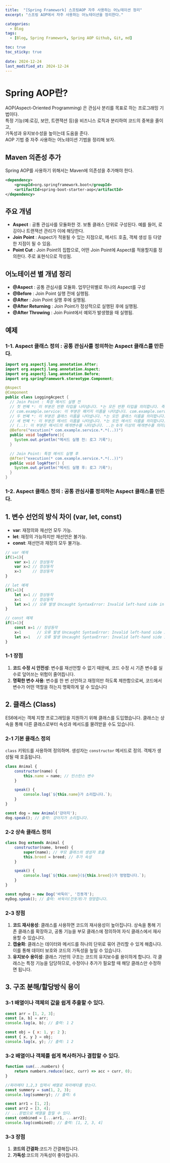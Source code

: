 ```yaml
---
title:  "[Spring Framework] 스프링AOP 자주 사용하는 어노테이션 정리"
excerpt: "스프링 AOP에서 자주 사용하는 어노테이션을 정리한다."

categories:
  - Blog
tags:
  - [Blog, Spring Framework, Spring AOP Github, Git, md]

toc: true
toc_sticky: true
 
date: 2024-12-24
last_modified_at: 2024-12-24
---
```

# Spring AOP란?
AOP(Aspect-Oriented Programming) 은 관심사 분리를 목표로 하는 프로그래밍 기법이다.<br>
특정 기능(예:로깅, 보안, 트랜잭션 등)을 비즈니스 로직과 분리하여 코드의 중복을 줄이고,<br>
가독성과 유지보수성을 높이는데 도움을 준다.<br>
AOP 기법 중 자주 사용하는 어노테이션 기법을 정리해 보자.

## Maven 의존성 추가
Spring AOP를 사용하기 위해서는 Maven에 의존성을 추가해야 한다.
```xml
<dependency>
    <groupId>org.springframework.boot</groupId>
    <artifactId>spring-boot-starter-aop</artifactId>
</dependency>
```

## 주요 개념
- **Aspect**     : 공통 관심사를 모듈화한 것. 보통 클래스 단위로 구성된다. 예를 들어, 로깅이나 트랜잭션 관리가 이에 해당한다.
- **Join Point** : Aspect가 적용될 수 있는 지점으로, 메서드 호출, 객체 생성 등 다양한 지점이 될 수 있음.
- **Point Cut**  : Join Point의 집합으로, 어떤 Join Point에 Aspect를 적용할지를 정의한다. 주로 표현식으로 작성됨. 

## 어노테이션 별 개념 정리
- **@Aspect**          : 공통 관심사를 모듈화. 업무단위별로 하나의 Aspect를 구성
- **@Before**          : Join Point 실행 전에 실행됨.
- **@After**           : Join Point 실행 후에 실행됨.
- **@After Returning** : Join Point가 정상적으로 실행된 후에 실행됨.
- **@After Throwing**  : Join Point에서 예외가 발생했을 때 실행됨.


## 예제
### 1-1. Aspect 클래스 정의 : 공통 관심사를 정의하는 Aspect 클래스를 만든다.
```java
import org.aspectj.lang.annotation.After;
import org.aspectj.lang.annotation.Aspect;
import org.aspectj.lang.annotation.Before;
import org.springframework.stereotype.Component;

@Aspect
@Component
public class LoggingAcpect {
  // Join Point : 특정 메서드 실행 전
  // 첫 번째 *: 이 부분은 반환 타입을 나타냅니다. *는 모든 반환 타입을 의미합니다. 즉, 어떤 반환 타입의 메서드에도 이 Advice가 적용될 수 있습니다.
  // com.example.service: 이 부분은 패키지 이름을 나타냅니다. com.example.service 패키지 내의 모든 클래스가 대상이 됩니다.
  // 두 번째 *: 이 부분은 클래스 이름을 나타냅니다. *는 모든 클래스 이름을 의미합니다. 즉, com.example.service 패키지 내의 모든 클래스의 메서드가 대상이 됩니다.
  // 세 번째 *: 이 부분은 메서드 이름을 나타냅니다. *는 모든 메서드 이름을 의미합니다. 즉, 해당 클래스 내의 모든 메서드가 대상이 됩니다.
  // (..): 이 부분은 메서드의 매개변수를 나타냅니다. ..는 0개 이상의 매개변수를 의미합니다. 즉, 매개변수가 없거나 여러 개일 수 있는 모든 메서드가 대상이 됩니다.
  @Before("excution(* com.example.service.*.*(..))")
  public void logBefore(){
    System.out.println("메서드 실행 전: 로그 기록");
  }

  // Join Point: 특정 메서드 실행 후
  @After("execution(* com.example.service.*.*(..))")
  public void logAfter() {
    System.out.println("메서드 실행 후: 로그 기록");
  }
}
```

### 1-2. Aspect 클래스 정의 : 공통 관심사를 정의하는 Aspect 클래스를 만든다.



## 1. 변수 선언의 방식 차이 (var, let, const)
- **var**: 재정의와 재선언 모두 가능.
- **let**: 재정의 가능하지만 재선언은 불가능.
- **const**: 재선언과 재정의 모두 불가능.

```javascript
// var 예제 
if(1=1){
    var x=1 // 정상동작
    var x=2 // 정상동작
    x=3     // 정상동작
}

// let 예제 
if(1=1){
    let x=1 // 정상동작
    x=1     // 정상동작
    let x=1 // 오류 발생 Uncaught SyntaxError: Invalid left-hand side in assignment
}

// const 예제
if(1=1){
    const x=1 // 정상동작
    x=1       // 오류 발생 Uncaught SyntaxError: Invalid left-hand side in assignment
    let x=1   // 오류 발생 Uncaught SyntaxError: Invalid left-hand side in assignment
}
```

### 1-1 장점
1. **코드 수정 시 안전성**: 변수를 재선언할 수 없기 때문에, 코드 수정 시 기존 변수를 실수로 덮어쓰는 위험이 줄어듭니다.
2. **명확한 변수 사용**: 변수를 한 번 선언하고 재정의만 하도록 제한함으로써, 코드에서 변수가 어떤 역할을 하는지 명확하게 알 수 있습니다



## 2. 클래스 (Class)
ES6에서는 객체 지향 프로그래밍을 지원하기 위해 클래스를 도입했습니다. 클래스는 상속을 통해 다른 클래스로부터 속성과 메서드를 물려받을 수도 있습니다.

### 2-1 기본 클래스 정의
`class` 키워드를 사용하여 정의하며. 생성자는 `constructor` 메서드로 정의. 객체가 생성될 때 호출됩니다.
```javascript
class Animal {
    constructor(name) {
        this.name = name; // 인스턴스 변수
    }

    speak() {
        console.log(`${this.name}가 소리칩니다.`);
    }
}

const dog = new Animal('강아지');
dog.speak(); // 출력: 강아지가 소리칩니다.
```

### 2-2 상속 클래스 정의
```javascript
class Dog extends Animal {
    constructor(name, breed) {
        super(name); // 부모 클래스의 생성자 호출
        this.breed = breed; // 추가 속성
    }

    speak() {
        console.log(`${this.name}(${this.breed})가 멍멍합니다.`);
    }
}

const myDog = new Dog('바둑이', '진돗개');
myDog.speak(); // 출력: 바둑이(진돗개)가 멍멍합니다.
```

### 2-3 장점
1. **코드 재사용성**: 클래스를 사용하면 코드의 재사용성이 높아집니다. 상속을 통해 기존 클래스를 확장하고, 공통 기능을 부모 클래스에 정의하여 자식 클래스에서 재사용할 수 있습니다.
2. **캡슐화**: 클래스는 데이터와 메서드를 하나의 단위로 묶어 관리할 수 있게 해줍니다. 이를 통해 데이터 보호와 코드의 가독성을 높일 수 있습니다.
3. **유지보수 용이성**: 클래스 기반의 구조는 코드의 유지보수를 용이하게 합니다. 각 클래스는 특정 기능을 담당하므로, 수정이나 추가가 필요할 때 해당 클래스만 수정하면 됩니다.



## 3. 구조 분해/할당방식 용이
### 3-1 배열이나 객체의 값을 쉽게 추출할 수 있다.
```javascript
const arr = [1, 2, 3];
const [a, b] = arr;
console.log(a, b); // 출력: 1 2

const obj = { x: 1, y: 2 };
const { x, y } = obj;
console.log(x, y); // 출력: 1 2
```

### 3-2 배열이나 객체를 쉽게 복사하거나 결합할 수 있다.
```javascript
function sum(...numbers) {
    return numbers.reduce((acc, curr) => acc + curr, 0);
}

//파라메타 1,2,3 입력시 배열로 파라메타를 받는다.
const summery = sum(1, 2, 3);
console.log(summery); // 출력: 6

const arr1 = [1, 2];
const arr2 = [3, 4];
// ...문법으로 배열을 합칠 수 있다.
const combined = [...arr1, ...arr2];
console.log(combined); // 출력: [1, 2, 3, 4]
```

### 3-3 장점
1. **코드의 간결화**:코드가 간결해집니다.
2. **가독성**:코드의 가독성이 좋아집니다.

